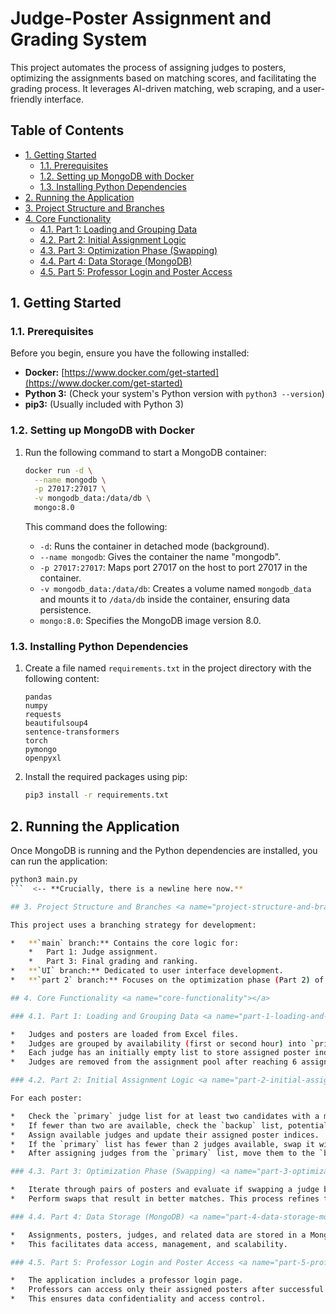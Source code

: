 # Judge-Poster Assignment and Grading System

This project automates the process of assigning judges to posters, optimizing the assignments based on matching scores, and facilitating the grading process.  It leverages AI-driven matching, web scraping, and a user-friendly interface.

## Table of Contents

* [1. Getting Started](#getting-started)
    * [1.1. Prerequisites](#prerequisites)
    * [1.2. Setting up MongoDB with Docker](#setting-up-mongodb-with-docker)
    * [1.3. Installing Python Dependencies](#installing-python-dependencies)
* [2. Running the Application](#running-the-application)
* [3. Project Structure and Branches](#project-structure-and-branches)
* [4. Core Functionality](#core-functionality)
    * [4.1. Part 1: Loading and Grouping Data](#part-1-loading-and-grouping-data)
    * [4.2. Part 2: Initial Assignment Logic](#part-2-initial-assignment-logic)
    * [4.3. Part 3: Optimization Phase (Swapping)](#part-3-optimization-phase-swapping)
    * [4.4. Part 4: Data Storage (MongoDB)](#part-4-data-storage-mongodb)
    * [4.5. Part 5: Professor Login and Poster Access](#part-5-professor-login-and-poster-access)


## 1. Getting Started <a name="getting-started"></a>

### 1.1. Prerequisites <a name="prerequisites"></a>

Before you begin, ensure you have the following installed:

* **Docker:**  [https://www.docker.com/get-started](https://www.docker.com/get-started)
* **Python 3:**  (Check your system's Python version with `python3 --version`)
* **pip3:** (Usually included with Python 3)

### 1.2. Setting up MongoDB with Docker <a name="setting-up-mongodb-with-docker"></a>

1.  Run the following command to start a MongoDB container:

    ```bash
    docker run -d \
      --name mongodb \
      -p 27017:27017 \
      -v mongodb_data:/data/db \
      mongo:8.0
    ```

    This command does the following:
    *   `-d`: Runs the container in detached mode (background).
    *   `--name mongodb`: Gives the container the name "mongodb".
    *   `-p 27017:27017`: Maps port 27017 on the host to port 27017 in the container.
    *   `-v mongodb_data:/data/db`: Creates a volume named `mongodb_data` and mounts it to `/data/db` inside the container, ensuring data persistence.
    *   `mongo:8.0`: Specifies the MongoDB image version 8.0.

### 1.3. Installing Python Dependencies <a name="installing-python-dependencies"></a>

1.  Create a file named `requirements.txt` in the project directory with the following content:

    ```
    pandas
    numpy
    requests
    beautifulsoup4
    sentence-transformers
    torch
    pymongo
    openpyxl
    ```

2.  Install the required packages using pip:

    ```bash
    pip3 install -r requirements.txt
    ```

## 2. Running the Application <a name="running-the-application"></a>

Once MongoDB is running and the Python dependencies are installed, you can run the application:

```bash
python3 main.py
```  <-- **Crucially, there is a newline here now.**

## 3. Project Structure and Branches <a name="project-structure-and-branches"></a>

This project uses a branching strategy for development:

*   **`main` branch:** Contains the core logic for:
    *   Part 1: Judge assignment.
    *   Part 3: Final grading and ranking.
*   **`UI` branch:** Dedicated to user interface development.
*   **`part 2` branch:** Focuses on the optimization phase (Part 2) of matching judges to posters.

## 4. Core Functionality <a name="core-functionality"></a>

### 4.1. Part 1: Loading and Grouping Data <a name="part-1-loading-and-grouping-data"></a>

*   Judges and posters are loaded from Excel files.
*   Judges are grouped by availability (first or second hour) into `primary` and `backup` dictionaries.
*   Each judge has an initially empty list to store assigned poster indices.
*   Judges are removed from the assignment pool after reaching 6 assignments.

### 4.2. Part 2: Initial Assignment Logic <a name="part-2-initial-assignment-logic"></a>

For each poster:

*   Check the `primary` judge list for at least two candidates with a match score >= 0.5.
*   If fewer than two are available, check the `backup` list, potentially relaxing the threshold.
*   Assign available judges and update their assigned poster indices.
*   If the `primary` list has fewer than 2 judges available, swap it with the `backup` list and repeat.
*   After assigning judges from the `primary` list, move them to the `backup` list.

### 4.3. Part 3: Optimization Phase (Swapping) <a name="part-3-optimization-phase-swapping"></a>

*   Iterate through pairs of posters and evaluate if swapping a judge between them improves the combined match score.
*   Perform swaps that result in better matches. This process refines the initial assignments.

### 4.4. Part 4: Data Storage (MongoDB) <a name="part-4-data-storage-mongodb"></a>

*   Assignments, posters, judges, and related data are stored in a MongoDB database.
*   This facilitates data access, management, and scalability.

### 4.5. Part 5: Professor Login and Poster Access <a name="part-5-professor-login-and-poster-access"></a>

*   The application includes a professor login page.
*   Professors can access only their assigned posters after successful authentication.
*   This ensures data confidentiality and access control.